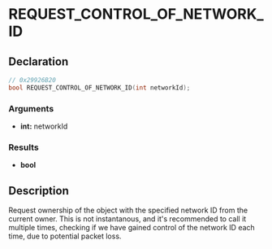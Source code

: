 # REQUEST_CONTROL_OF_NETWORK_ID

## Declaration
```cpp
// 0x29926B20
bool REQUEST_CONTROL_OF_NETWORK_ID(int networkId);
```

### Arguments
- **int:** networkId

### Results
- **bool**

## Description
Request ownership of the object with the specified network ID from the current owner. This is not instantanous, and it's recommended to call it multiple times, checking if we have gained control of the network ID each time, due to potential packet loss.